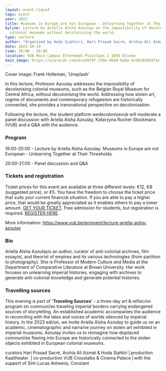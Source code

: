 ```yaml
---
layout: event.liquid
tags: event
year: 2023
title: Museums in Europe are not European - Unlearning Together at Their Thresholds
byline: Lecture by Ariella Aïsha Azoulay on the impossibility of decolonising
  colonial museums without decolonising the world.
type: Lecture
author: "Organized by Hoda Siahtiri, Hari Prasad Sacré, Arshia Ali Azmat "
date: 2023-10-19
time: 19:00 - 20:00
location: VUB Main Campus Etterbeek Pleinlaan 2 1050 Elsene
main_image: https://ucarecdn.com/bce5079f-1fbb-4b48-ba9a-4c68244858fa/
---
```

Cover image: Frank Holleman, 'Unsplash'

In this lecture, Professor Azoulay addresses the impossibility of decolonising colonial museums, such as the Belgian Royal Museum for Central Africa, without decolonising the world. Addressing how stolen art, regime of documents and contemporary refugeeism are historically connected, she provides a transnational perspective on decolonisation.

Following the lecture, the student platform wedecolonizevub will moderate a panel discussion with Ariella Aïsha Azoulay, Katarzyna Ruchel-Stockmans (VUB) and a Q&A with the audience. 

### **Program**

19:00-20:00 - Lecture by Ariella Aïsha Azoulay: Museums in Europe are not European - Unlearning Together at Their Thresholds

20:00-21:00 -  Panel discussion and Q&A



### **Tickets and registration**

Ticket prices for this event are available at three different levels: €12, €8 (suggested price), or €5. You have the freedom to choose the ticket price that suits your current financial situation. If you are able to pay a higher price, that would be greatly appreciated as it enables others to pay a lower amount. [GET YOUR TICKET](https://apps.ticketmatic.com/widgets/kaaitheater/flow/ticketsinfo?event=504622742823&l=nl&_ga=2.107072130.1849092022.1693986043-2143003370.1693986043#!/addtickets). Free admission for students, but registration is required. [REGISTER HERE](https://vrije-universiteit-brussel-vub.idloom.events/lecture-museums-in-europe-are-not-european-unlearning-imperial-plunder/register).

More information: <https://www.vub.be/en/event/lecture-ariella-aisha-azoulay>

### Bio

Ariella Aïsha Azoulayis an author, curator of anti-colonial archives, film essayist, and theorist of empires and its various technologies (from partition to photography). She is Professor of Modern Culture and Media at the Department of Comparative Literature at Brown University. Her work focuses on unlearning imperial histories, engaging with archives to generate anti-colonial knowledge and generate potential histories.

### Travelling sources[](https://www.vub.be/en/event/lecture-ariella-aisha-azoulay)

This evening is part of '**Traveling Sources**' - a three-day art & reflec/on program on communi/es traveling imperial borders carrying endangered sources of storytelling. An established academic accompanies the audience in reconciling with the tales and voices of worlds silenced by imperial history. In the 2023 edi/on, we invite Ariella Aïsha Azoulay to guide us on an academic, cinematographic and narra/ve journey on stolen art exhibited in imperial museums. Azoulay invites us to reimagine how displaced communi/es fleeing into Europe are historically connected to the stolen objects exhibited in European colonial museums. 

curators Hari Prasad Sacré, Arshia Ali Azmat & Hoda Siahtiri | production Kaaitheater  | co-production VUB Crosstalks & Cinema Palace | with the support of Sint-Lucas Antwerp, Constant[](https://www.vub.be/en/event/lecture-ariella-aisha-azoulay)[](https://www.vub.be/en/event/lecture-ariella-aisha-azoulay)[](https://www.vub.be/en/event/lecture-ariella-aisha-azoulay)[](https://www.vub.be/en/event/lecture-ariella-aisha-azoulay)[](https://www.vub.be/en/event/lecture-ariella-aisha-azoulay)